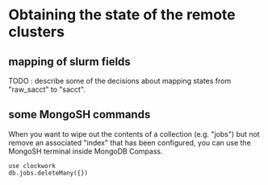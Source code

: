 # Obtaining the state of the remote clusters

## mapping of slurm fields

TODO : describe some of the decisions about mapping states from "raw_sacct" to "sacct".

## some MongoSH commands

When you want to wipe out the contents of a collection (e.g. "jobs")
but not remove an associated "index" that has been configured,
you can use the MongoSH terminal inside MongoDB Compass.
```
use clockwork
db.jobs.deleteMany({})
```
